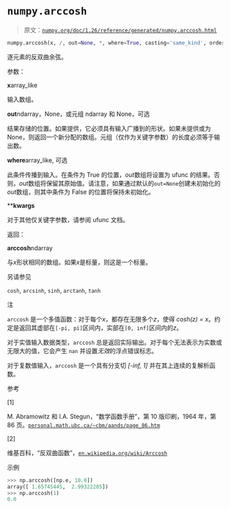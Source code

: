 # `numpy.arccosh`

> 原文：[`numpy.org/doc/1.26/reference/generated/numpy.arccosh.html`](https://numpy.org/doc/1.26/reference/generated/numpy.arccosh.html)

```py
numpy.arccosh(x, /, out=None, *, where=True, casting='same_kind', order='K', dtype=None, subok=True[, signature, extobj]) = <ufunc 'arccosh'>
```

逐元素的反双曲余弦。

参数：

**x**array_like

输入数组。

**out**ndarray，None，或元组 ndarray 和 None，可选

结果存储的位置。如果提供，它必须具有输入广播到的形状。如果未提供或为 None，则返回一个新分配的数组。元组（仅作为关键字参数）的长度必须等于输出数。

**where**array_like, 可选

此条件传播到输入。在条件为 True 的位置，*out*数组将设置为 ufunc 的结果。否则，*out*数组将保留其原始值。请注意，如果通过默认的`out=None`创建未初始化的*out*数组，则其中条件为 False 的位置将保持未初始化。

****kwargs**

对于其他仅关键字参数，请参阅 ufunc 文档。

返回：

**arccosh**ndarray

与*x*形状相同的数组。如果*x*是标量，则这是一个标量。

另请参见

`cosh`, `arcsinh`, `sinh`, `arctanh`, `tanh`

注

`arccosh` 是一个多值函数：对于每个*x*，都存在无限多个*z*，使得 *cosh(z) = x*。约定是返回其虚部在`[-pi, pi]`区间内，实部在`[0, inf]`区间内的*z*。

对于实值输入数据类型，`arccosh` 总是返回实际输出。对于每个无法表示为实数或无限大的值，它会产生 `nan` 并设置*无效*的浮点错误标志。

对于复数值输入，`arccosh` 是一个具有分支切 *[-inf, 1]* 并在其上连续的复解析函数。

参考

[1]

M. Abramowitz 和 I.A. Stegun，“数学函数手册”，第 10 版印刷，1964 年，第 86 页。[`personal.math.ubc.ca/~cbm/aands/page_86.htm`](https://personal.math.ubc.ca/~cbm/aands/page_86.htm)

[2]

维基百科，“反双曲函数”，[`en.wikipedia.org/wiki/Arccosh`](https://en.wikipedia.org/wiki/Arccosh)

示例

```py
>>> np.arccosh([np.e, 10.0])
array([ 1.65745445,  2.99322285])
>>> np.arccosh(1)
0.0 
```
